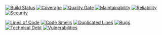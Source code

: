[![Build Status](https://travis-ci.com/memory-cloud/lambda.svg?branch=master)](https://travis-ci.com/memory-cloud/lambda)
[![Coverage](https://sonarcloud.io/api/project_badges/measure?project=backend-memorycloud&metric=coverage)](https://sonarcloud.io/dashboard?id=backend-memorycloud)
[![Quality Gate](https://sonarcloud.io/api/project_badges/measure?project=backend-memorycloud&metric=alert_status)](https://sonarcloud.io/dashboard?id=backend-memorycloud)
[![Maintainability](https://sonarcloud.io/api/project_badges/measure?project=backend-memorycloud&metric=sqale_rating)](https://sonarcloud.io/dashboard?id=backend-memorycloud)
[![Reliability](https://sonarcloud.io/api/project_badges/measure?project=backend-memorycloud&metric=reliability_rating)](https://sonarcloud.io/dashboard?id=backend-memorycloud)
[![Security](https://sonarcloud.io/api/project_badges/measure?project=backend-memorycloud&metric=security_rating)](https://sonarcloud.io/dashboard?id=backend-memorycloud)

[![Lines of Code](https://sonarcloud.io/api/project_badges/measure?project=backend-memorycloud&metric=ncloc)](https://sonarcloud.io/dashboard?id=backend-memorycloud)
[![Code Smells](https://sonarcloud.io/api/project_badges/measure?project=backend-memorycloud&metric=code_smells)](https://sonarcloud.io/dashboard?id=backend-memorycloud)
[![Duplicated Lines](https://sonarcloud.io/api/project_badges/measure?project=backend-memorycloud&metric=duplicated_lines_density)](https://sonarcloud.io/dashboard?id=backend-memorycloud)
[![Bugs](https://sonarcloud.io/api/project_badges/measure?project=backend-memorycloud&metric=bugs)](https://sonarcloud.io/dashboard?id=backend-memorycloud)
[![Technical Debt](https://sonarcloud.io/api/project_badges/measure?project=backend-memorycloud&metric=sqale_index)](https://sonarcloud.io/dashboard?id=backend-memorycloud)
[![Vulnerabilities](https://sonarcloud.io/api/project_badges/measure?project=backend-memorycloud&metric=vulnerabilities)](https://sonarcloud.io/dashboard?id=backend-memorycloud)
